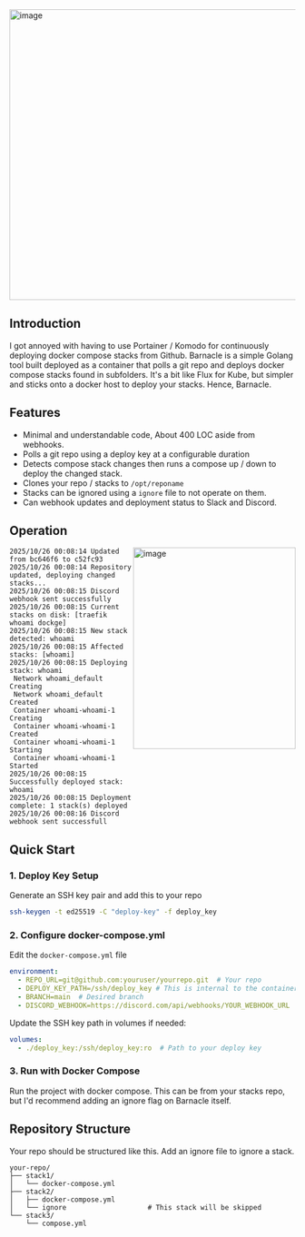 <img width="2048" height="512" alt="image" src="https://github.com/user-attachments/assets/6fac9ffc-3928-4f78-9b46-1fb9eea3bfc1" />

## Introduction

I got annoyed with having to use Portainer / Komodo for continuously deploying docker compose stacks from Github. Barnacle is a simple Golang tool built deployed as a container that polls a git repo and deploys docker compose stacks found in subfolders. It's a bit like Flux for Kube, but simpler and sticks onto a docker host to deploy your stacks. Hence, Barnacle. 


## Features

- Minimal and understandable code, About 400 LOC aside from webhooks.
- Polls a git repo using a deploy key at a configurable duration
- Detects compose stack changes then runs a compose up / down to deploy the changed stack.
- Clones your repo / stacks to `/opt/reponame`
- Stacks can be ignored using a `ignore` file to not operate on them.
- Can webhook updates and deployment status to Slack and Discord.

## Operation

<img align="right" width="286" height="355" alt="image" src="https://github.com/user-attachments/assets/e477cb23-f02b-4830-969e-217a9c383a20" />


```
2025/10/26 00:08:14 Updated from bc646f6 to c52fc93
2025/10/26 00:08:14 Repository updated, deploying changed stacks...
2025/10/26 00:08:15 Discord webhook sent successfully
2025/10/26 00:08:15 Current stacks on disk: [traefik whoami dockge]
2025/10/26 00:08:15 New stack detected: whoami
2025/10/26 00:08:15 Affected stacks: [whoami]
2025/10/26 00:08:15 Deploying stack: whoami
 Network whoami_default  Creating
 Network whoami_default  Created
 Container whoami-whoami-1  Creating
 Container whoami-whoami-1  Created
 Container whoami-whoami-1  Starting
 Container whoami-whoami-1  Started
2025/10/26 00:08:15 Successfully deployed stack: whoami
2025/10/26 00:08:15 Deployment complete: 1 stack(s) deployed
2025/10/26 00:08:16 Discord webhook sent successfull
```

## Quick Start

### 1. Deploy Key Setup

Generate an SSH key pair and add this to your repo
```bash
ssh-keygen -t ed25519 -C "deploy-key" -f deploy_key
```

### 2. Configure docker-compose.yml

Edit the `docker-compose.yml` file

```yaml
environment:
  - REPO_URL=git@github.com:youruser/yourrepo.git  # Your repo
  - DEPLOY_KEY_PATH=/ssh/deploy_key # This is internal to the container, Update the volume mount not this
  - BRANCH=main  # Desired branch
  - DISCORD_WEBHOOK=https://discord.com/api/webhooks/YOUR_WEBHOOK_URL  # Optional
```

Update the SSH key path in volumes if needed:
```yaml
volumes:
  - ./deploy_key:/ssh/deploy_key:ro  # Path to your deploy key
```

### 3. Run with Docker Compose

Run the project with docker compose. This can be from your stacks repo, but I'd recommend adding an ignore flag on Barnacle itself.

## Repository Structure

Your repo should be structured like this. Add an ignore file to ignore a stack.

```
your-repo/
├── stack1/
│   └── docker-compose.yml
├── stack2/
│   ├── docker-compose.yml
│   └── ignore                    # This stack will be skipped
└── stack3/
    └── compose.yml
```
